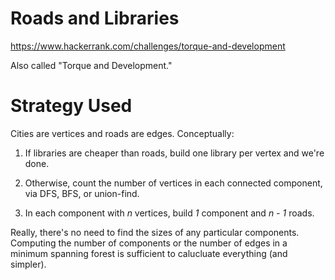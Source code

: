 # Roads and Libraries

https://www.hackerrank.com/challenges/torque-and-development

Also called "Torque and Development."

# Strategy Used

Cities are vertices and roads are edges. Conceptually:

1. If libraries are cheaper than roads, build one library per vertex and we're done.

2. Otherwise, count the number of vertices in each connected component, via DFS, BFS, or union-find.

3. In each component with *n* vertices, build *1* component and *n - 1* roads.

Really, there's no need to find the sizes of any particular components. Computing the number of components or the number of edges in a minimum spanning forest is sufficient to calucluate everything (and simpler).